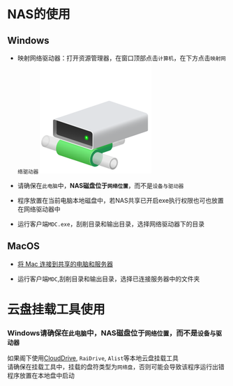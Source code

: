 # NAS的使用
## Windows

* 映射网络驱动器：打开资源管理器，在窗口顶部点击`计算机`，在下方点击`映射网络驱动器`
![](/images/network_drive.png)
* 请确保在`此电脑`中，**NAS磁盘位于`网络位置`**，而不是`设备与驱动器`

* 程序放置在当前电脑本地磁盘中，若NAS共享已开启exe执行权限也可也放置在网络驱动器中

* 运行客户端`MDC.exe`，刮削目录和输出目录，选择网络驱动器下的目录

## MacOS
* [将 Mac 连接到共享的电脑和服务器](https://support.apple.com/zh-cn/guide/mac-help/mchlp1140/mac)

* 运行客户端`MDC`,刮削目录和输出目录，选择已连接服务器中的文件夹

# 云盘挂载工具使用
### Windows请确保在`此电脑`中，NAS磁盘位于`网络位置`，而不是`设备与驱动器`
如果阁下使用[CloudDrive](https://www.clouddrive2.com/), `RaiDrive`, `Alist`等本地云盘挂载工具  
请确保在挂载工具中，挂载的盘符类型为`网络盘`，否则可能会导致该程序运行出错  
程序放置在本地盘中启动
